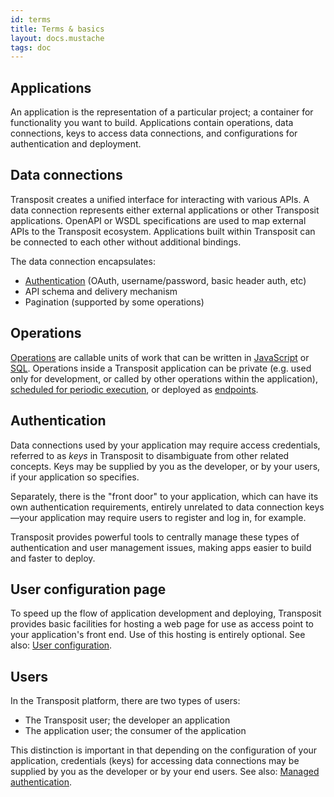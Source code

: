 ```yaml
---
id: terms
title: Terms & basics
layout: docs.mustache
tags: doc
---
```


## Applications

An application is the representation of a particular project; a container for functionality you want to build. Applications contain operations, data connections, keys to access data connections, and configurations for authentication and deployment.

## Data connections

Transposit creates a unified interface for interacting with various APIs. A data connection represents either external applications or other Transposit applications. OpenAPI or WSDL specifications are used to map external APIs to the Transposit ecosystem. Applications built within Transposit can be connected to each other without additional bindings.

The data connection encapsulates:

* [Authentication](/docs/references/connector-authentication) (OAuth, username/password, basic header auth, etc)
* API schema and delivery mechanism
* Pagination (supported by some operations)

## Operations

[Operations](/docs/building/operations) are callable units of work that can be written in [JavaScript](/docs/references/js-operations) or [SQL](/docs/references/sql-operations). Operations inside a Transposit application can be private (e.g. used only for development, or called by other operations within the application), [scheduled for periodic execution](/docs/building/scheduled-tasks), or deployed as [endpoints](/docs/building/endpoints).

## Authentication

Data connections used by your application may require access credentials, referred to as _keys_ in Transposit to disambiguate from other related concepts. Keys may be supplied by you as the developer, or by your users, if your application so specifies.

Separately, there is the "front door" to your application, which can have its own authentication requirements, entirely unrelated to data connection keys—your application may require users to register and log in, for example.

Transposit provides powerful tools to centrally manage these types of authentication and user management issues, making apps easier to build and faster to deploy.

## User configuration page

To speed up the flow of application development and deploying, Transposit provides basic facilities for hosting a web page for use as access point to your application's front end. Use of this hosting is entirely optional. See also: [User configuration](/docs/building/user-config).

## Users

In the Transposit platform, there are two types of users:

  * The Transposit user; the developer an application
  * The application user; the consumer of the application

This distinction is important in that depending on the configuration of your application, credentials (keys) for accessing data connections may be supplied by you as the developer or by your end users. See also: [Managed authentication](/docs/building/managed-authentication).

